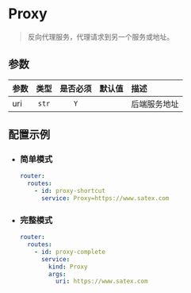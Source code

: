 # Proxy

> 反向代理服务，代理请求到另一个服务或地址。

## 参数

| 参数  |  类型   | 是否必须 | 默认值 | 描述     |
|:----|:-----:|:----:|:---:|:-------|
| uri | `str` | `Y`  |     | 后端服务地址 |

## 配置示例

- ### 简单模式

    ```yaml
    router:
      routes:
        - id: proxy-shortcut
          service: Proxy=https://www.satex.com
    ```

- ### 完整模式

    ```yaml
    router:
      routes:
        - id: proxy-complete
          service: 
            kind: Proxy
            args:
              uri: https://www.satex.com
    ```